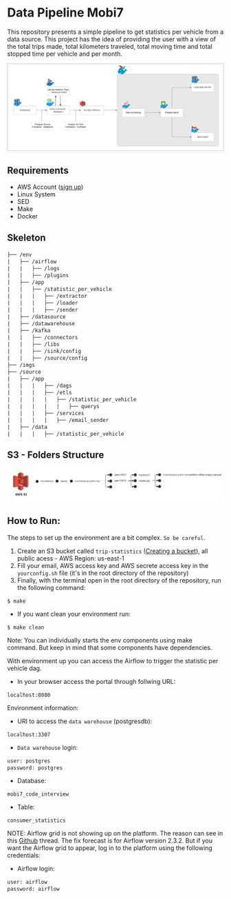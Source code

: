 # Data Pipeline Mobi7

This repository presents a simple pipeline to get statistics per vehicle from a data source. This project has the idea of providing the user with a view of the total trips made, total kilometers traveled, total moving time and total stopped time per vehicle and per month.

![infra-diagram](imgs/pipeline-diagram.png) 

## Requirements
* AWS Account ([sign up](https://aws.amazon.com/pt/free/?trk=eb5111a8-7144-44a0-b89b-294d1572e79e&sc_channel=ps&sc_campaign=acquisition&sc_medium=ACQ-P|PS-GO|Brand|Desktop|SU|Core-Main|Core|BR|EN|Text|PH&s_kwcid=AL!4422!3!507891927296!p!!g!!aws&ef_id=CjwKCAjw9NeXBhAMEiwAbaY4lov5VSOMQRe3mwLVOR3lq0BIXjWjNz9XPqdfNmihktN5Hu2vfoBKfhoC_4gQAvD_BwE:G:s&s_kwcid=AL!4422!3!507891927296!p!!g!!aws&all-free-tier.sort-by=item.additionalFields.SortRank&all-free-tier.sort-order=asc&awsf.Free%20Tier%20Types=*all&awsf.Free%20Tier%20Categories=*all))
* Linux System
* SED
* Make
* Docker

## Skeleton
```
├── /env
|   ├── /airflow
|   |   ├── /logs
|   |   ├── /plugins
|   ├── /app
|   |   ├── /statistic_per_vehicle
|   |   |   ├── /extractor
|   |   |   ├── /loader
|   |   |   ├── /sender
|   ├── /datasource
|   ├── /datawarehouse
|   ├── /kafka
|   |   ├── /connectors
|   |   ├── /libs
|   |   ├── /sink/config
|   |   ├── /source/config
├── /imgs
├── /source
|   ├── /app
|   |   |   ├── /dags
|   |   |   ├── /etls
|   |   |   |   ├── /statistic_per_vehicle
|   |   |   |   |   ├── querys
|   |   |   ├── /services
|   |   |   |   ├── /email_sender
|   ├── /data
|   |   |   ├── /statistic_per_vehicle
```

## S3 - Folders Structure 
![s3-structure](imgs/s3-structure.png) 

## How to Run:
The steps to set up the environment are a bit complex. ```So be careful```.

1. Create an S3 bucket called ```trip-statistics``` ([Creating a bucket](https://docs.aws.amazon.com/AmazonS3/latest/userguide/create-bucket-overview.html)), all public acess - AWS Region: us-east-1
2. Fill your email, AWS access key and AWS secrete access key in the ```yourconfig.sh``` file (it's in the root directory of the repository)
3. Finally, with the terminal open in the root directory of the repository, run the following command:
```
$ make
```
* If you want clean your environment run:
```
$ make clean
```

Note: You can individually starts the env components using make command. But keep in mind that some components have dependencies.

With environment up you can access the Airflow to trigger the statistic per vehicle dag.

* In your browser access the portal through follwing URL:
```
localhost:8080
```

Environment information:
* URI to access the ```data warehouse``` (postgresdb):
```
localhost:3307
```

* ```Data warehouse``` login:
```
user: postgres
password: postgres
```

* Database:
```
mobi7_code_interview
```
* Table:
```
consumer_statistics
```

NOTE: Airflow grid is not showing up on the platform. The reason can see in this [Github](https://github.com/apache/airflow/discussions/23908) thread. The fix forecast is for Airflow version 2.3.2. But if you want the Airflow grid to appear, log in to the platform using the following credentials:

* Airflow login:
```
user: airflow
password: airflow
```
